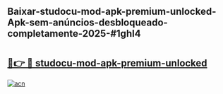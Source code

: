 ## Baixar-studocu-mod-apk-premium-unlocked-Apk-sem-anúncios-desbloqueado-completamente-2025-#1ghl4

# <h2><a href="https://ainizakaria.my?title=studocu-mod-apk-premium-unlocked&ref=20M">🔗👉 🔴 studocu-mod-apk-premium-unlocked</a></h2>

[![acn](https://github.com/user-attachments/assets/0f9c940e-d8b0-45ae-aac7-cd30a18b3e1c)](https://ainizakaria.my?title=studocu-mod-apk-premium-unlocked&ref=20M)

